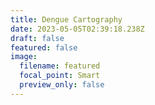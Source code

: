 ```yaml
---
title: Dengue Cartography
date: 2023-05-05T02:39:18.238Z
draft: false
featured: false
image:
  filename: featured
  focal_point: Smart
  preview_only: false
---
```

